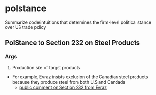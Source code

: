 # polstance
Summarize code/intuitions that determines the firm-level political stance over US trade policy

## PolStance to Section 232 on Steel Products
### Args
1. Production site of target products 
  - For example, Evraz insists exclusion of the Canadian steel products because they produce steel from both U.S and Candada
    - [public comment on Section 232 from Evraz](https://www.bis.doc.gov/index.php/232-steel-public-comments/1788-evraz-north-america-public-comment/file)
